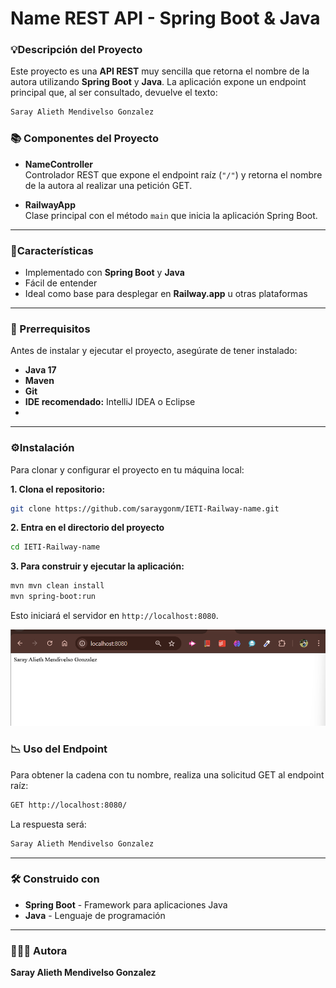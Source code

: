 # Name REST API - Spring Boot & Java

### 💡Descripción del Proyecto
Este proyecto es una **API REST** muy sencilla que retorna el nombre 
de la autora utilizando **Spring Boot** y **Java**. La aplicación 
expone un endpoint principal que, al ser consultado, devuelve el texto:
```sh
Saray Alieth Mendivelso Gonzalez
```
### 📚 Componentes del Proyecto
- **NameController**  
  Controlador REST que expone el endpoint raíz (`"/"`) y retorna el nombre de la autora al realizar una petición GET.

- **RailwayApp**  
  Clase principal con el método `main` que inicia la aplicación Spring Boot.

----------------------
### 📍Características
- Implementado con **Spring Boot** y **Java**
- Fácil de entender
- Ideal como base para desplegar en **Railway.app** u otras plataformas


-------------------- 

### 🔧 Prerrequisitos
Antes de instalar y ejecutar el proyecto, asegúrate de tener instalado:
- **Java 17**
- **Maven**
- **Git**
- **IDE recomendado:** IntelliJ IDEA o Eclipse
-
------------------- 
### ⚙️Instalación
Para clonar y configurar el proyecto en tu máquina local:

**1. Clona el repositorio:**
```sh
git clone https://github.com/saraygonm/IETI-Railway-name.git
 ```

**2. Entra en el directorio del proyecto**
```sh
cd IETI-Railway-name
```

**3. Para construir y ejecutar la aplicación:**
```sh
mvn mvn clean install  
mvn spring-boot:run
```
Esto iniciará el servidor en `http://localhost:8080`.

<p align="center">
  <img src="src/main/resources/Images/1.png" alt="Descripción de la imagen" width="700px">
</p>


### 📉 Uso del Endpoint
Para obtener la cadena con tu nombre, realiza una solicitud GET al endpoint raíz:
```sh
GET http://localhost:8080/
```
La respuesta será:
```sh
Saray Alieth Mendivelso Gonzalez

```

------------------- 
### 🛠️ Construido con
- **Spring Boot** - Framework para aplicaciones Java
- **Java** - Lenguaje de programación


------------------- 

### 👩🏼‍💻 Autora
**Saray Alieth Mendivelso Gonzalez**